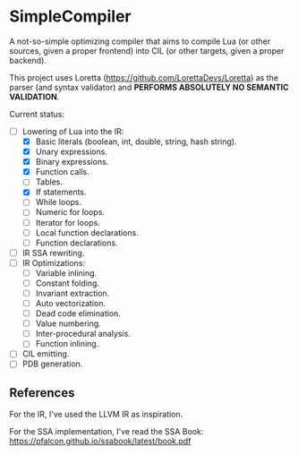 # SimpleCompiler
A not-so-simple optimizing compiler that aims to compile Lua (or other sources, given a proper frontend) into CIL (or other targets, given a proper backend).

This project uses Loretta (https://github.com/LorettaDevs/Loretta) as the parser (and syntax validator) and **PERFORMS ABSOLUTELY NO SEMANTIC VALIDATION**.

Current status:

- [ ] Lowering of Lua into the IR:
    - [x] Basic literals (boolean, int, double, string, hash string).
    - [x] Unary expressions.
    - [x] Binary expressions.
    - [x] Function calls.
    - [ ] Tables.
    - [x] If statements.
    - [ ] While loops.
    - [ ] Numeric for loops.
    - [ ] Iterator for loops.
    - [ ] Local function declarations.
    - [ ] Function declarations.
- [ ] IR SSA rewriting.
- [ ] IR Optimizations:
    - [ ] Variable inlining.
    - [ ] Constant folding.
    - [ ] Invariant extraction.
    - [ ] Auto vectorization.
    - [ ] Dead code elimination.
    - [ ] Value numbering.
    - [ ] Inter-procedural analysis.
    - [ ] Function inlining.
- [ ] CIL emitting.
- [ ] PDB generation.

## References

For the IR, I've used the LLVM IR as inspiration.

For the SSA implementation, I've read the SSA Book: https://pfalcon.github.io/ssabook/latest/book.pdf